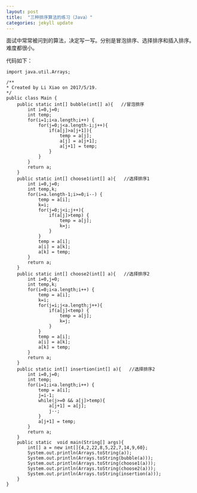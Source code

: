 ```yaml
---
layout: post
title:  "三种排序算法的练习（Java）"
categories: jekyll update
---
```


面试中常常被问到的算法，决定写一写。分别是冒泡排序、选择排序和插入排序。难度都很小。


代码如下：


	import java.util.Arrays;

	/**
 	* Created by Li Xiao on 2017/5/19.
 	*/
	public class Main {
    	public static int[] bubble(int[] a){   //冒泡排序
    	    int i=0,j=0;
    	    int temp;
    	    for(i=1;i<a.length;i++) {
    	        for(j=0;j<a.length-i;j++){
    	            if(a[j]>a[j+1]){
    	                temp = a[j];
    	                a[j] = a[j+1];
    	                a[j+1] = temp;
    	            }
    	        }
    	    }
    	    return a;
    	}
    	public static int[] choose1(int[] a){   //选择排序1
      		int i=0,j=0;
     		int temp,k;
        	for(i=a.length-1;i>=0;i--) {
            	temp = a[i];
           		k=i;
            	for(j=0;j<i;j++){
                	if(a[j]>temp) {
                	    temp = a[j];
                	    k=j;
                	}
            	}
            	temp = a[i];
            	a[i] = a[k];
            	a[k] = temp;
        	}
       		return a;
    	}
    	public static int[] choose2(int[] a){   //选择排序2
        	int i=0,j=0;
        	int temp,k;
        	for(i=0;i<a.length;i++) {
            	temp = a[i];
            	k=i;
            	for(j=i;j<a.length;j++){
                	if(a[j]<temp) {
                	    temp = a[j];
                	    k=j;
                	}
            	}
            	temp = a[i];
            	a[i] = a[k];
            	a[k] = temp;
        	}
        	return a;
    	}
    	public static int[] insertion(int[] a){   //选择排序2
        	int i=0,j=0;
        	int temp;
        	for(i=1;i<a.length;i++) {
        	    temp = a[i];
            	j=i-1;
            	while(j>=0 && a[j]>temp){
                	a[j+1] = a[j];
                	j--;
            	}
            	a[j+1] = temp;
        	}
        	return a;
   		}
    	public static  void main(String[] args){
        	int[] a = new int[]{4,2,22,8,5,22,7,14,9,60};
        	System.out.println(Arrays.toString(a));
        	System.out.println(Arrays.toString(bubble(a)));
        	System.out.println(Arrays.toString(choose1(a)));
       		System.out.println(Arrays.toString(choose2(a)));
        	System.out.println(Arrays.toString(insertion(a)));
    	}
	}
